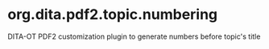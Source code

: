 # org.dita.pdf2.topic.numbering
DITA-OT PDF2 customization plugin to generate numbers before topic's title
